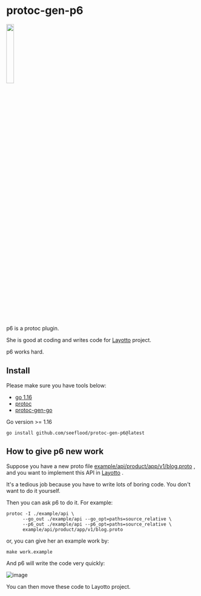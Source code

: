 # protoc-gen-p6
<img src="https://user-images.githubusercontent.com/26001097/187589228-23f04889-6c0e-41d9-abbb-89057a6d777d.png" width="20%" height="20%">

p6 is a protoc plugin. 

She is good at coding and writes code for [Layotto](https://github.com/mosn/layotto) project. 

p6 works hard.

## Install

Please make sure you have tools below:

- [go 1.16](https://golang.org/dl/)
- [protoc](https://github.com/protocolbuffers/protobuf)
- [protoc-gen-go](https://github.com/protocolbuffers/protobuf-go)

Go version >= 1.16

```shell
go install github.com/seeflood/protoc-gen-p6@latest
```

## How to give p6 new work
Suppose you have a new proto file [example/api/product/app/v1/blog.proto](example/api/product/app/v1/blog.proto) , and you want to implement this API in [Layotto](https://github.com/mosn/layotto) . 

It's a tedious job because you have to write lots of boring code. You don't want to do it yourself.

Then you can ask p6 to do it. For example:

```shell
protoc -I ./example/api \
      --go_out ./example/api --go_opt=paths=source_relative \
      --p6_out ./example/api --p6_opt=paths=source_relative \
      example/api/product/app/v1/blog.proto
```

or, you can give her an example work by:

```shell
make work.example
```

And p6 will write the code very quickly:

![image](https://user-images.githubusercontent.com/26001097/187592056-0d204d3a-8de0-4d1e-81a8-72c6f8de49d9.png)

You can then move these code to Layotto project.